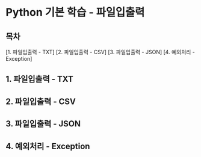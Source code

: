 # Python 기본 학습 - 파일입출력

## 목차

[1. 파일입출력 - TXT]
[2. 파일입출력 - CSV]
[3. 파일입출력 - JSON]
[4. 예외처리 - Exception]

## 1. 파일입출력 - TXT

## 2. 파일입출력 - CSV

## 3. 파일입출력 - JSON

## 4. 예외처리 - Exception
